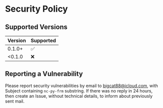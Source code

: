 # Security Policy

## Supported Versions


| Version | Supported          |
|---------|--------------------|
| 0.1.0+  | :white_check_mark: |
| <0.1.0  | :x:                |


## Reporting a Vulnerability

Please report security vulnerabilities by email to bigcat88@icloud.com, with Subject containing `nc-py-frm` substring.
If there was no reply in 24 hours, then create an Issue, without technical details, to inform about previously sent mail.
